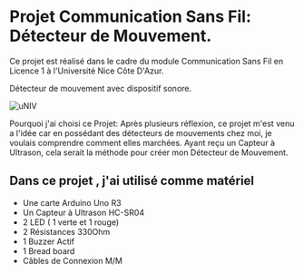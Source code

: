 # Projet Communication Sans Fil: Détecteur de Mouvement.
Ce projet est réalisé dans le cadre du module Communication Sans Fil en Licence 1 à l'Université Nice Côte D'Azur.

Détecteur de mouvement avec dispositif sonore.

![uNIV](https://github.com/leo06000/Projet_CSF/assets/126036625/32bb3416-e698-4b21-a27d-f4b111ade1ab)

Pourquoi j'ai choisi ce Projet:
Après plusieurs réflexion, ce projet m'est venu a l'idée car en possédant des détecteurs de mouvements chez moi, je voulais comprendre comment elles marchées.
Ayant reçu un Capteur à Ultrason, cela serait la méthode pour créer mon Détecteur de Mouvement.


## Dans ce projet , j'ai utilisé comme matériel

- Une carte Arduino Uno R3 
- Un Capteur à Ultrason HC-SR04
- 2 LED ( 1 verte et 1 rouge)
- 2 Résistances 330Ohm
- 1 Buzzer Actif
- 1 Bread board
- Câbles de Connexion M/M
